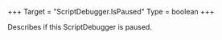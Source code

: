 +++
Target = "ScriptDebugger.IsPaused"
Type = boolean
+++

Describes if this ScriptDebugger is paused.